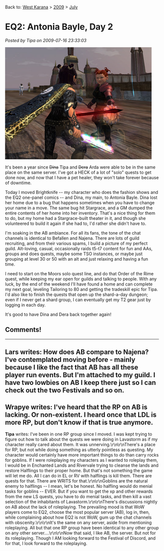 Back to: [West Karana](/posts/westkarana.md) > [2009](/posts/2009/westkarana.md) > [July](./westkarana.md)
# EQ2: Antonia Bayle, Day 2

*Posted by Tipa on 2009-07-16 23:33:03*

![My money's on the cleric.](../../../uploads/2009/07/EverQuest2-2009-07-17-00-12-16-44.jpg "My money's on the cleric.")

It's been a year since ~~Dina~~ Tipa and ~~Dera~~ Arda were able to be in the same place on the same server. I've got a HECK of a lot of "solo" quests to get done now, and now that I have a pet healer, they won't take forever because of downtime.

Today I moved Brightknife -- my character who does the fashion shows and the EQ2 one-panel comics -- and Dina, my main, to Antonia Bayle. Dina lost her home due to a bug that happens sometimes when you have to change your name in a move. The same bug hit Stargrace, and a GM dumped the entire contents of her home into her inventory. That's a nice thing for them to do, but my home had a Stargrace-built theater in it, and though she volunteered to build it again if she had to, I'd rather she didn't have to.

I'm soaking in the AB ambiance. For all its fans, the tone of the chat channels is identical to Befallen and Najena. There are lots of guild recruiting, and from their various spams, I build a picture of my perfect guild. Alt-loving, casual, occasionally raids t5-t7 content for fun and AAs, groups and does quests, maybe some TSO instances, or maybe just grouping at level 30 or 50 with an alt and just relaxing and having a fun time.

I need to start on the Moors solo quest line, and do that Order of the Rime quest, while keeping my ear open for guilds and talking to people. With any luck, by the end of the weekend I'll have found a home and can complete my next goal, leveling Tailoring to 80 and getting the tradeskill epic for Tipa. I'd also like to finish the quests that open up the shard-a-day dungeon; even if I never get a shard group, I can eventually get my T2 gear just by logging in each day.

It's good to have Dina and Dera back together again!

## Comments!
---
**Lars** writes: How does AB compare to Najena?  I've contemplated moving before - mainly because I like the fact that AB has all these player run events.  But I'm attached to my guild.  I have two lowbies on AB I keep there just so I can check out the two Festivals and so on.
---
**Wrapye** writes: I've heard that the RP on AB is lacking.  Or non-existent.  I heard once that LDL is more RP, but don't know if that is true anymore.
---
**Tipa** writes: I've been in one RP group since I moved. I was kept trying to figure out how to talk about the quests we were doing in Lavastorm as if my character really cared about them. It was unnerving.\r\n\r\nThere's a place for RP, but not while doing something as utterly pointless as questing. My character would certainly have more important things to do than carry rocks for goblins. If I were roleplaying my characters as I wanted to roleplay them, I would be in Enchanted Lands and Rivervale trying to cleanse the lands and restore Halflings to their proper home. But that's not something the game will let me do. All I can do in EL or RV with halflings is kill them. There are quests for that. There are WRITS for that.\r\n\r\nGoblins are the natural enemy to halflings -- I mean, let's be honest. No halfling would do menial tasks for goblins -- EVER. But if you want to get the xp and other rewards from the new LS quests, you have to do menial tasks, and then kill a vast selection of the inhabitants of Lavastorm.\r\n\r\nThere's discussions nightly on AB about the lack of roleplaying. The prevailing mood is that WoW players come to EQ2, choose the most popular server (AB), log in, then, while complaining about how EQ2 is not WoW, gum up the chat channels with obscenity.\r\n\r\nIt's the same on any server, aside from mentioning roleplaying. All but that one RP group have been identical to any other group on any other server....\r\n\r\nNow that said, I like AB, the server. But not for its roleplaying. Though I AM looking forward to the Festival of Discord, and for that, I look forward to the roleplaying.

